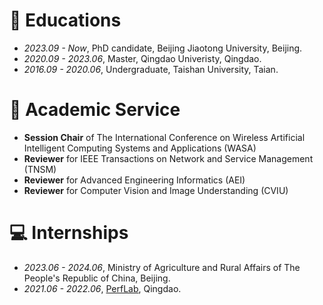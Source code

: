 
# 📖 Educations
- *2023.09 - Now*, PhD candidate, Beijing Jiaotong University, Beijing.
- *2020.09 - 2023.06*, Master, Qingdao Univeristy, Qingdao.
- *2016.09 - 2020.06*, Undergraduate, Taishan University, Taian.

# 💬 Academic Service
- **Session Chair** of The International Conference on Wireless Artificial Intelligent Computing Systems and Applications (WASA)
- **Reviewer** for IEEE Transactions on Network and Service Management (TNSM)
- **Reviewer** for Advanced Engineering Informatics (AEI)
- **Reviewer** for Computer Vision and Image Understanding (CVIU)

# 💻 Internships
- *2023.06 - 2024.06*, Ministry of Agriculture and Rural Affairs of The People's Republic of China, Beijing.
- *2021.06 - 2022.06*, [PerfLab](https://www.perfxlab.cn/), Qingdao.
